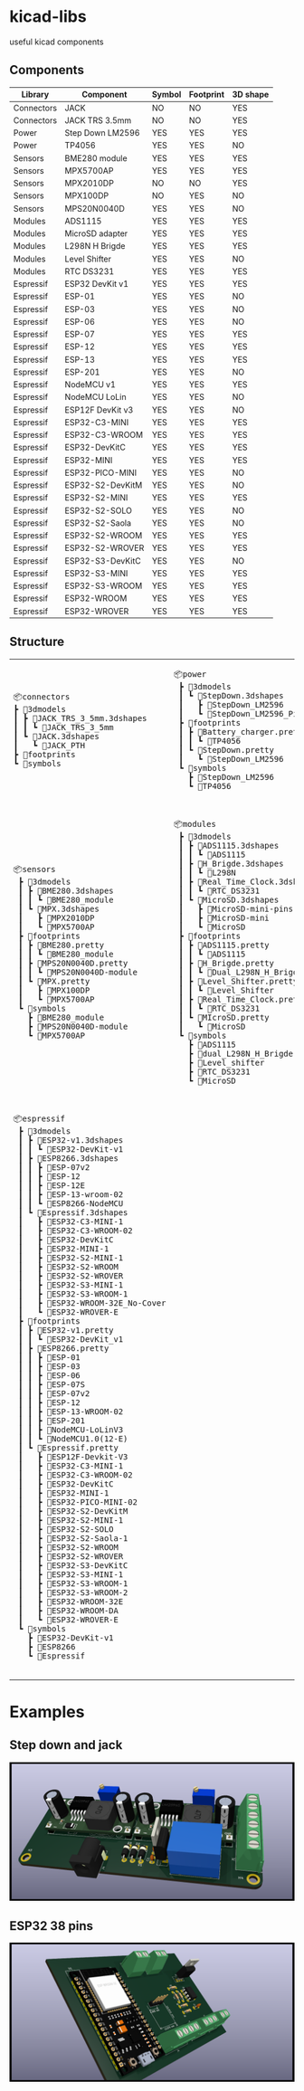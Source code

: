# kicad-libs

useful kicad components

## Components

| Library    | Component        | Symbol | Footprint | 3D shape |
|------------|------------------|--------|-----------|----------|
| Connectors | JACK             | NO     | NO        | YES      |
| Connectors | JACK TRS 3.5mm   | NO     | NO        | YES      |
| Power      | Step Down LM2596 | YES    | YES       | YES      |
| Power      | TP4056           | YES    | YES       | NO       |
| Sensors    | BME280 module    | YES    | YES       | YES      |
| Sensors    | MPX5700AP        | YES    | YES       | YES      |
| Sensors    | MPX2010DP        | NO     | NO        | YES      |
| Sensors    | MPX100DP         | NO     | YES       | NO       |
| Sensors    | MPS20N0040D      | YES    | YES       | NO       |
| Modules    | ADS1115          | YES    | YES       | YES      |
| Modules    | MicroSD adapter  | YES    | YES       | YES      |
| Modules    | L298N H Brigde   | YES    | YES       | YES      |
| Modules    | Level Shifter    | YES    | YES       | NO       |
| Modules    | RTC DS3231       | YES    | YES       | YES      |
| Espressif  | ESP32 DevKit v1  | YES    | YES       | YES      |
| Espressif  | ESP-01           | YES    | YES       | NO       |
| Espressif  | ESP-03           | YES    | YES       | NO       |
| Espressif  | ESP-06           | YES    | YES       | NO       |
| Espressif  | ESP-07           | YES    | YES       | YES      |
| Espressif  | ESP-12           | YES    | YES       | YES      |
| Espressif  | ESP-13           | YES    | YES       | YES      |
| Espressif  | ESP-201          | YES    | YES       | NO       |
| Espressif  | NodeMCU v1       | YES    | YES       | YES      |
| Espressif  | NodeMCU LoLin    | YES    | YES       | NO       |
| Espressif  | ESP12F DevKit v3 | YES    | YES       | NO       |
| Espressif  | ESP32-C3-MINI    | YES    | YES       | YES      |
| Espressif  | ESP32-C3-WROOM   | YES    | YES       | YES      |
| Espressif  | ESP32-DevKitC    | YES    | YES       | YES      |
| Espressif  | ESP32-MINI       | YES    | YES       | YES      |
| Espressif  | ESP32-PICO-MINI  | YES    | YES       | NO       |
| Espressif  | ESP32-S2-DevKitM | YES    | YES       | NO       |
| Espressif  | ESP32-S2-MINI    | YES    | YES       | YES      |
| Espressif  | ESP32-S2-SOLO    | YES    | YES       | NO       |
| Espressif  | ESP32-S2-Saola   | YES    | YES       | NO       |
| Espressif  | ESP32-S2-WROOM   | YES    | YES       | YES      |
| Espressif  | ESP32-S2-WROVER  | YES    | YES       | YES      |
| Espressif  | ESP32-S3-DevKitC | YES    | YES       | NO       |
| Espressif  | ESP32-S3-MINI    | YES    | YES       | YES      |
| Espressif  | ESP32-S3-WROOM   | YES    | YES       | YES      |
| Espressif  | ESP32-WROOM      | YES    | YES       | YES      |
| Espressif  | ESP32-WROVER     | YES    | YES       | YES      |

## Structure

<table>
    <thead style='display:none;'>
    </thead>
    <tbody>
        <tr>
            <td>
                <pre>
📦connectors
┣ 📂3dmodels
┃ ┣ 📂JACK_TRS_3_5mm.3dshapes
┃ ┃ ┗ 📜JACK_TRS_3_5mm
┃ ┗ 📂JACK.3dshapes
┃   ┗ 📜JACK_PTH
┣ 📂footprints
┗ 📂symbols
            </pre>
        </td>
        <td>
            <pre>
📦power
 ┣ 📂3dmodels
 ┃ ┗ 📂StepDown.3dshapes
 ┃   ┣ 📜StepDown_LM2596
 ┃   ┗ 📜StepDown_LM2596_PinHeaders
 ┣ 📂footprints
 ┃ ┣ 📂Battery_charger.pretty
 ┃ ┃ ┗ 📜TP4056
 ┃ ┗ 📂StepDown.pretty
 ┃   ┗ 📜StepDown_LM2596
 ┗ 📂symbols
   ┣ 📜StepDown_LM2596
   ┗ 📜TP4056
                </pre>
            </td>
        </tr>
        <tr>
            <td>
                <pre>
📦sensors
 ┣ 📂3dmodels
 ┃ ┣ 📂BME280.3dshapes
 ┃ ┃ ┗ 📜BME280_module
 ┃ ┗ 📂MPX.3dshapes
 ┃   ┣ 📜MPX2010DP
 ┃   ┗ 📜MPX5700AP
 ┣ 📂footprints
 ┃ ┣ 📂BME280.pretty
 ┃ ┃ ┗ 📜BME280_module
 ┃ ┣ 📂MPS20N0040D.pretty
 ┃ ┃ ┗ 📜MPS20N0040D-module
 ┃ ┗ 📂MPX.pretty
 ┃   ┣ 📜MPX100DP
 ┃   ┗ 📜MPX5700AP
 ┗ 📂symbols
   ┣ 📜BME280_module
   ┣ 📜MPS20N0040D-module
   ┗ 📜MPX5700AP
                </pre>
            </td>
            <td>
                <pre>
📦modules
 ┣ 📂3dmodels
 ┃ ┣ 📂ADS1115.3dshapes
 ┃ ┃ ┗ 📜ADS1115
 ┃ ┣ 📂H_Brigde.3dshapes
 ┃ ┃ ┗ 📜L298N
 ┃ ┣ 📂Real_Time_Clock.3dshapes
 ┃ ┃ ┗ 📜RTC_DS3231
 ┃ ┗ 📂MicroSD.3dshapes
 ┃   ┣ 📜MicroSD-mini-pins
 ┃   ┣ 📜MicroSD-mini
 ┃   ┗ 📜MicroSD
 ┣ 📂footprints
 ┃ ┣ 📂ADS1115.pretty
 ┃ ┃ ┗ 📜ADS1115
 ┃ ┣ 📂H_Brigde.pretty
 ┃ ┃ ┗ 📜Dual_L298N_H_Brigde
 ┃ ┣ 📂Level_Shifter.pretty
 ┃ ┃ ┗ 📜Level_Shifter
 ┃ ┣ 📂Real_Time_Clock.pretty
 ┃ ┃ ┗ 📜RTC_DS3231
 ┃ ┗ 📂MIcroSD.pretty
 ┃   ┗ 📜MicroSD
 ┗ 📂symbols
   ┣ 📜ADS1115
   ┣ 📜dual_L298N_H_Brigde
   ┣ 📜Level_shifter
   ┣ 📜RTC_DS3231
   ┗ 📜MicroSD
                </pre>
            </td>
        </tr>
        <tr>
            <td>
                <pre>
📦espressif
 ┣ 📂3dmodels
 ┃ ┣ 📂ESP32-v1.3dshapes
 ┃ ┃ ┗ 📜ESP32-DevKit-v1
 ┃ ┣ 📂ESP8266.3dshapes
 ┃ ┃ ┣ 📜ESP-07v2
 ┃ ┃ ┣ 📜ESP-12
 ┃ ┃ ┣ 📜ESP-12E
 ┃ ┃ ┣ 📜ESP-13-wroom-02
 ┃ ┃ ┗ 📜ESP8266-NodeMCU
 ┃ ┗ 📂Espressif.3dshapes
 ┃   ┣ 📜ESP32-C3-MINI-1
 ┃   ┣ 📜ESP32-C3-WROOM-02
 ┃   ┣ 📜ESP32-DevKitC
 ┃   ┣ 📜ESP32-MINI-1
 ┃   ┣ 📜ESP32-S2-MINI-1
 ┃   ┣ 📜ESP32-S2-WROOM
 ┃   ┣ 📜ESP32-S2-WROVER
 ┃   ┣ 📜ESP32-S3-MINI-1
 ┃   ┣ 📜ESP32-S3-WROOM-1
 ┃   ┣ 📜ESP32-WROOM-32E_No-Cover
 ┃   ┗ 📜ESP32-WROVER-E
 ┣ 📂footprints
 ┃ ┣ 📂ESP32-v1.pretty
 ┃ ┃ ┗ 📜ESP32-DevKit_v1
 ┃ ┣ 📂ESP8266.pretty
 ┃ ┃ ┣ 📜ESP-01
 ┃ ┃ ┣ 📜ESP-03
 ┃ ┃ ┣ 📜ESP-06
 ┃ ┃ ┣ 📜ESP-07S
 ┃ ┃ ┣ 📜ESP-07v2
 ┃ ┃ ┣ 📜ESP-12
 ┃ ┃ ┣ 📜ESP-13-WROOM-02
 ┃ ┃ ┣ 📜ESP-201
 ┃ ┃ ┣ 📜NodeMCU-LoLinV3
 ┃ ┃ ┗ 📜NodeMCU1.0(12-E)
 ┃ ┗ 📂Espressif.pretty
 ┃   ┣ 📜ESP12F-Devkit-V3
 ┃   ┣ 📜ESP32-C3-MINI-1
 ┃   ┣ 📜ESP32-C3-WROOM-02
 ┃   ┣ 📜ESP32-DevKitC
 ┃   ┣ 📜ESP32-MINI-1
 ┃   ┣ 📜ESP32-PICO-MINI-02
 ┃   ┣ 📜ESP32-S2-DevKitM
 ┃   ┣ 📜ESP32-S2-MINI-1
 ┃   ┣ 📜ESP32-S2-SOLO
 ┃   ┣ 📜ESP32-S2-Saola-1
 ┃   ┣ 📜ESP32-S2-WROOM
 ┃   ┣ 📜ESP32-S2-WROVER
 ┃   ┣ 📜ESP32-S3-DevKitC
 ┃   ┣ 📜ESP32-S3-MINI-1
 ┃   ┣ 📜ESP32-S3-WROOM-1
 ┃   ┣ 📜ESP32-S3-WROOM-2
 ┃   ┣ 📜ESP32-WROOM-32E
 ┃   ┣ 📜ESP32-WROOM-DA
 ┃   ┗ 📜ESP32-WROVER-E
 ┗ 📂symbols
   ┣ 📜ESP32-DevKit-v1
   ┣ 📜ESP8266
   ┗ 📜Espressif
                </pre>
            </td>
        </tr>
    </tbody>
</table>

# Examples

## Step down and jack

![power_supply](resources/power_supply_PCB_v1.0.png)

## ESP32 38 pins

![esp32](resources/apresentacao_PCB.png)
